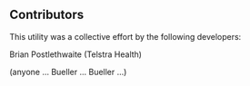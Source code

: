 ## Contributors

This utility was a collective effort by the following developers:

Brian Postlethwaite (Telstra Health)

(anyone ... Bueller ... Bueller ...)
